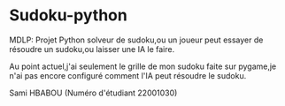 # Sudoku-python
MDLP: Projet Python solveur de sudoku,ou un joueur peut essayer de résoudre un sudoku,ou laisser une IA le faire.

Au point actuel,j'ai seulement le grille de mon sudoku faite sur pygame,je n'ai pas encore configuré comment l'IA peut résoudre le sudoku.

Sami HBABOU (Numéro d'étudiant 22001030)
